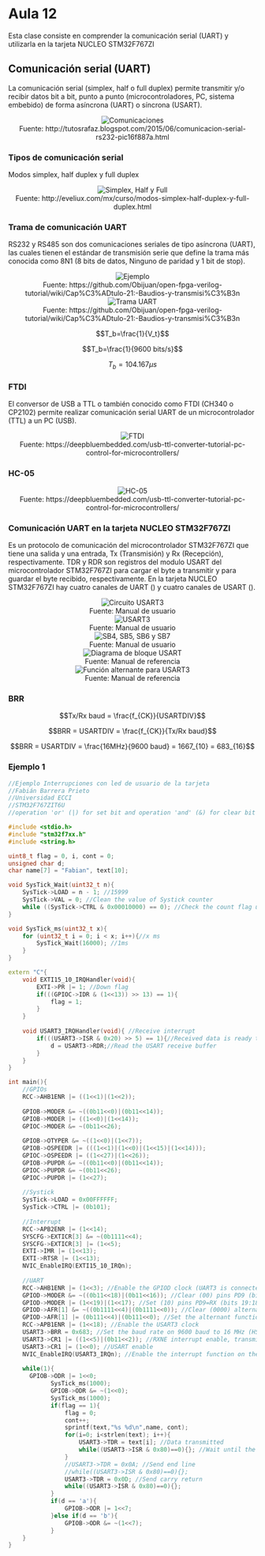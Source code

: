 <h1>Aula 12</h1>

Esta clase consiste en comprender la comunicación serial (UART) y utilizarla en la tarjeta NUCLEO STM32F767ZI

<h2>Comunicación serial (UART)</h2>

La comunicación serial (simplex, half o full duplex) permite transmitir y/o recibir datos bit a bit, punto a punto (microcontroladores, PC, sistema embebido) de forma asíncrona (UART) o síncrona (USART). 

<div align="center">
<img src="Imagenes/image.png" alt="Comunicaciones"/>
<br>
<figcaption>Fuente: http://tutosrafaz.blogspot.com/2015/06/comunicacion-serial-rs232-pic16f887a.html</figcaption>
</div>

<h3>Tipos de comunicación serial</h3>

Modos simplex, half duplex y full duplex

<div align="center">
<img src="Imagenes/image-2.png" alt="Simplex, Half y Full"/>
<br>
<figcaption>Fuente: http://eveliux.com/mx/curso/modos-simplex-half-duplex-y-full-duplex.html</figcaption>
</div>

<h3>Trama de comunicación UART</h3>

RS232 y RS485 son dos comunicaciones seriales de tipo asíncrona (UART), las cuales tienen el estándar de transmisión serie que define la trama más conocida como 8N1 (8 bits de datos, Ninguno de paridad y 1 bit de stop).

<div align="center">
<img src="Imagenes/image-5.png" alt="Ejemplo"/>
<br>
<figcaption>Fuente: https://github.com/Obijuan/open-fpga-verilog-tutorial/wiki/Cap%C3%ADtulo-21:-Baudios-y-transmisi%C3%B3n</figcaption>
</div>

<div align="center">
<img src="Imagenes/image-1.png" alt="Trama UART"/>
<br>
<figcaption>Fuente: https://github.com/Obijuan/open-fpga-verilog-tutorial/wiki/Cap%C3%ADtulo-21:-Baudios-y-transmisi%C3%B3n</figcaption>
</div>

$$T_b=\frac{1}{V_t}$$

$$T_b=\frac{1}{9600 bits/s}$$

$$T_b=104.167 \mu s$$

<h3>FTDI</h3>

El conversor de USB a TTL o también conocido como FTDI (CH340 o CP2102) permite realizar comunicación serial UART de un microcontrolador (TTL) a un PC (USB).

<div align="center">
<img src="Imagenes/image-6.png" alt="FTDI"/>
<br>
<figcaption>Fuente: https://deepbluembedded.com/usb-ttl-converter-tutorial-pc-control-for-microcontrollers/</figcaption>
</div>

<h3>HC-05</h3>

<div align="center">
<img src="Imagenes/image-7.png" alt="HC-05"/>
<br>
<figcaption>Fuente: https://deepbluembedded.com/usb-ttl-converter-tutorial-pc-control-for-microcontrollers/</figcaption>
</div>

<h3>Comunicación UART en la tarjeta NUCLEO STM32F767ZI</h3>

Es un protocolo de comunicación del microcontrolador STM32F767ZI que tiene una salida y una entrada, Tx (Transmisión) y Rx (Recepción), respectivamente. TDR y RDR son registros del modulo USART del microcontrolador STM32F767ZI para cargar el byte a transmitir y para guardar el byte recibido, respectivamente. En la tarjeta NUCLEO STM32F767ZI hay cuatro canales de UART () y cuatro canales de USART (). 

<div align="center">
<img src="Imagenes/image-9.png" alt="Circuito USART3"/>
<br>
<figcaption>Fuente: Manual de usuario</figcaption>
</div>

<div align="center">
<img src="Imagenes/image-3.png" alt="USART3"/>
<br>
<figcaption>Fuente: Manual de usuario</figcaption>
</div>

<div align="center">
<img src="Imagenes/image-7.png" alt="SB4, SB5, SB6 y SB7"/>
<br>
<figcaption>Fuente: Manual de usuario</figcaption>
</div>

<div align="center">
<img src="Imagenes/image-4.png" alt="Diagrama de bloque USART"/>
<br>
<figcaption>Fuente: Manual de referencia</figcaption>
</div>

<div align="center">
<img src="Imagenes/image-8.png" alt="Función alternante para USART3"/>
<br>
<figcaption>Fuente: Manual de referencia</figcaption>
</div>

<h3>BRR</h3>

$$Tx/Rx baud = \frac{f_{CK}}{USARTDIV}$$

$$BRR = USARTDIV = \frac{f_{CK}}{Tx/Rx baud}$$

$$BRR = USARTDIV = \frac{16MHz}{9600 baud} = 1667_{10} = 683_{16}$$




<h3>Ejemplo 1</h3>

```c++
//Ejemplo Interrupciones con led de usuario de la tarjeta
//Fabián Barrera Prieto
//Universidad ECCI
//STM32F767ZIT6U
//operation 'or' (|) for set bit and operation 'and' (&) for clear bit

#include <stdio.h>
#include "stm32f7xx.h"
#include <string.h>

uint8_t flag = 0, i, cont = 0;
unsigned char d;
char name[7] = "Fabian", text[10];

void SysTick_Wait(uint32_t n){
	SysTick->LOAD = n - 1; //15999
	SysTick->VAL = 0; //Clean the value of Systick counter
	while ((SysTick->CTRL & 0x00010000) == 0); //Check the count flag until it's 1 
}

void SysTick_ms(uint32_t x){
	for (uint32_t i = 0; i < x; i++){//x ms
		SysTick_Wait(16000); //1ms
	}
}

extern "C"{
	void EXTI15_10_IRQHandler(void){
		EXTI->PR |= 1; //Down flag
		if(((GPIOC->IDR & (1<<13)) >> 13) == 1){
			flag = 1;
		}
	}
	
	void USART3_IRQHandler(void){ //Receive interrupt
		if(((USART3->ISR & 0x20) >> 5) == 1){//Received data is ready to be read (flag RXNE = 1)
			d = USART3->RDR;//Read the USART receive buffer 
		}
	}
}

int main(){
	//GPIOs
	RCC->AHB1ENR |= ((1<<1)|(1<<2)); 
	
	GPIOB->MODER &= ~((0b11<<0)|(0b11<<14));
	GPIOB->MODER |= ((1<<0)|(1<<14)); 
	GPIOC->MODER &= ~(0b11<<26);
	
	GPIOB->OTYPER &= ~((1<<0)|(1<<7));
	GPIOB->OSPEEDR |= (((1<<1)|(1<<0)|(1<<15)|(1<<14)));
	GPIOC->OSPEEDR |= ((1<<27)|(1<<26));
	GPIOB->PUPDR &= ~((0b11<<0)|(0b11<<14));
	GPIOC->PUPDR &= ~(0b11<<26);
	GPIOC->PUPDR |= (1<<27);
	
	//Systick
	SysTick->LOAD = 0x00FFFFFF; 
	SysTick->CTRL |= (0b101);
	
	//Interrupt
	RCC->APB2ENR |= (1<<14); 
	SYSCFG->EXTICR[3] &= ~(0b1111<<4); 
	SYSCFG->EXTICR[3] |= (1<<5); 
	EXTI->IMR |= (1<<13); 
	EXTI->RTSR |= (1<<13);
	NVIC_EnableIRQ(EXTI15_10_IRQn); 
		
	//UART
	RCC->AHB1ENR |= (1<<3); //Enable the GPIOD clock (UART3 is connected on PD9 (RX) and PD8 (TX))
	GPIOD->MODER &= ~((0b11<<18)|(0b11<<16)); //Clear (00) pins PD9 (bits 19:18) and PD8 (bits 17:16)
	GPIOD->MODER |= (1<<19)|(1<<17); //Set (10) pins PD9=RX (bits 19:18) and PD8=TX (bits 17:16) as alternant function
	GPIOD->AFR[1] &= ~((0b1111<<4)|(0b1111<<0)); //Clear (0000) alternant functions for pins PD9 (bits 7:4) and PD8 (bits 3:0)
	GPIOD->AFR[1] |= (0b111<<4)|(0b111<<0); //Set the alternant function AF7 for pins PD9=RX (bits 19:18) and PD8=TX (bits 17:16)
	RCC->APB1ENR |= (1<<18); //Enable the USART3 clock
	USART3->BRR = 0x683; //Set the baud rate on 9600 baud to 16 MHz (HSI)
	USART3->CR1 |= ((1<<5)|(0b11<<2)); //RXNE interrupt enable, transmitter enable and receiver enable
	USART3->CR1 |= (1<<0); //USART enable
	NVIC_EnableIRQ(USART3_IRQn); //Enable the interrupt function on the NVIC module
	
	while(1){
      GPIOB->ODR |= 1<<0; 
			SysTick_ms(1000);
			GPIOB->ODR &= ~(1<<0);
			SysTick_ms(1000);
			if(flag == 1){
				flag = 0;
				cont++;
				sprintf(text,"%s %d\n",name, cont);
				for(i=0; i<strlen(text); i++){
					USART3->TDR = text[i]; //Data transmitted
					while((USART3->ISR & 0x80)==0){}; //Wait until the data is transferred to the shift register (flag TXE=0)
				}
				//USART3->TDR = 0x0A; //Send end line
				//while((USART3->ISR & 0x80)==0){};
				USART3->TDR = 0x0D; //Send carry return
				while((USART3->ISR & 0x80)==0){};
			}
			if(d == 'a'){
				GPIOB->ODR |= 1<<7;
			}else if(d == 'b'){
				GPIOB->ODR &= ~(1<<7);
			}
	}
}
```
